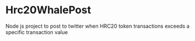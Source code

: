 # Hrc20WhalePost
Node js project to post to twitter when HRC20 token transactions exceeds a specific transaction value
